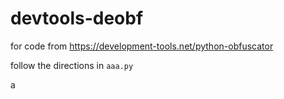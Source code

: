 # devtools-deobf
for code from https://development-tools.net/python-obfuscator

follow the directions in `aaa.py`

a

